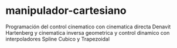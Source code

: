 # manipulador-cartesiano

Programación del control cinematico con cinematica directa Denavit Hartenberg y cinematica inversa geometrica y control dinamico con interpoladores Spline Cubico y Trapezoidal
